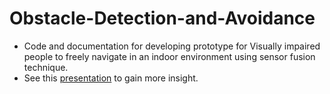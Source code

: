 # Obstacle-Detection-and-Avoidance
- Code and documentation for developing prototype for Visually impaired people to freely navigate in an indoor environment using sensor fusion technique.
- See this [presentation](https://docs.google.com/presentation/d/1dArGOwkwjbFmC7C1v-Tl8wGTsv3cLly97v09jK4xTR8/edit?usp=sharing) to gain more insight.
